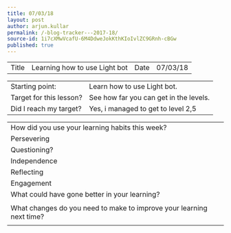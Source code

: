 ```yaml
---
title: 07/03/18
layout: post
author: arjun.kullar
permalink: /-blog-tracker---2017-18/
source-id: 1i7cXMwVcafU-6M4DdweJokKthKIoIvlZC9GRnh-cBGw
published: true
---
```

<table>
  <tr>
    <td>Title</td>
    <td>Learning how to use Light bot</td>
    <td>Date</td>
    <td>07/03/18</td>
  </tr>
</table>


<table>
  <tr>
    <td>Starting point:</td>
    <td>Learn how to use Light bot.</td>
  </tr>
  <tr>
    <td>Target for this lesson?</td>
    <td>See how far you can get in the levels.</td>
  </tr>
  <tr>
    <td>Did I reach my target?</td>
    <td>Yes, i managed to get to level 2,5</td>
  </tr>
</table>


<table>
  <tr>
    <td>How did you use your learning habits this week?</td>
    <td></td>
  </tr>
  <tr>
    <td>Persevering</td>
    <td></td>
  </tr>
  <tr>
    <td>Questioning?</td>
    <td></td>
  </tr>
  <tr>
    <td>Independence</td>
    <td></td>
  </tr>
  <tr>
    <td>Reflecting</td>
    <td></td>
  </tr>
  <tr>
    <td>Engagement</td>
    <td></td>
  </tr>
  <tr>
    <td>What could have gone better in your learning?</td>
    <td></td>
  </tr>
  <tr>
    <td></td>
    <td></td>
  </tr>
  <tr>
    <td>What changes do you need to make to improve your learning next time?</td>
    <td></td>
  </tr>
  <tr>
    <td></td>
    <td></td>
  </tr>
</table>


